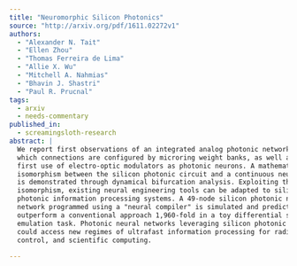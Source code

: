 ```yaml
---
title: "Neuromorphic Silicon Photonics"
source: "http://arxiv.org/pdf/1611.02272v1"
authors:
  - "Alexander N. Tait"
  - "Ellen Zhou"
  - "Thomas Ferreira de Lima"
  - "Allie X. Wu"
  - "Mitchell A. Nahmias"
  - "Bhavin J. Shastri"
  - "Paul R. Prucnal"
tags:
  - arxiv
  - needs-commentary
published_in:
  - screamingsloth-research
abstract: |
  We report first observations of an integrated analog photonic network, in
  which connections are configured by microring weight banks, as well as the
  first use of electro-optic modulators as photonic neurons. A mathematical
  isomorphism between the silicon photonic circuit and a continuous neural model
  is demonstrated through dynamical bifurcation analysis. Exploiting this
  isomorphism, existing neural engineering tools can be adapted to silicon
  photonic information processing systems. A 49-node silicon photonic neural
  network programmed using a "neural compiler" is simulated and predicted to
  outperform a conventional approach 1,960-fold in a toy differential system
  emulation task. Photonic neural networks leveraging silicon photonic platforms
  could access new regimes of ultrafast information processing for radio,
  control, and scientific computing.
  
---
```

